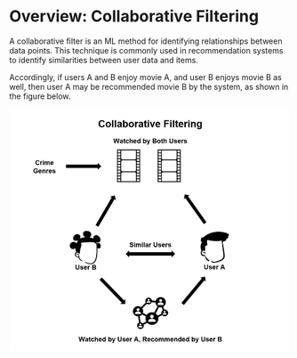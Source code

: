 # Overview: Collaborative Filtering

A collaborative filter is an ML method for identifying relationships between data points. This technique is commonly used in recommendation systems to identify similarities between user data and items.

Accordingly, if users A and B enjoy movie A, and user B enjoys movie B as well, then user A may be recommended movie B by the system, as shown in the figure below.

![Collaborative Filtering](images/collaborative-filtering.png)